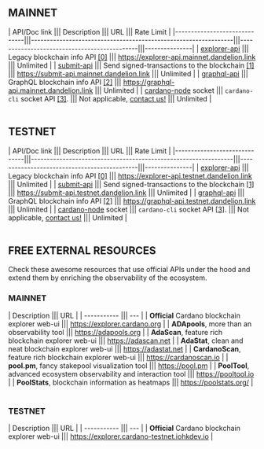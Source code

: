 ## MAINNET

| API/Doc link                 ||| Description                                                    ||| URL                                         ||| Rate Limit    |
|------------------------------|||----------------------------------------------------------------|||---------------------------------------------|||---------------|
| [explorer-api][explorer-api] ||| Legacy blockchain info API [[0]][cardano-rest]                 ||| https://explorer-api.mainnet.dandelion.link ||| Unlimited     |
| [submit-api][submit-api]     ||| Send signed-transactions to the blockchain [[1]][cardano-rest] ||| https://submit-api.mainnet.dandelion.link   ||| Unlimited     |
| [graphql-api][graphql-api]   ||| GraphQL blockchain info API [[2]][cardano-graphql]             ||| https://graphql-api.mainnet.dandelion.link  ||| Unlimited     |
| [cardano-node][cardano-cli] socket ||| `cardano-cli` socket API [[3]][cardano-node].              ||| Not applicable, [contact us!][contact-us]   ||| Unlimited     |
<br/><br/>

## TESTNET

| API/Doc link                 ||| Description                                                    ||| URL                                         ||| Rate Limit    |
|------------------------------|||----------------------------------------------------------------|||---------------------------------------------|||---------------|
| [explorer-api][explorer-api] ||| Legacy blockchain info API [[0]][cardano-rest]                 ||| https://explorer-api.testnet.dandelion.link ||| Unlimited     |
| [submit-api][submit-api]     ||| Send signed-transactions to the blockchain [[1]][cardano-rest] ||| https://submit-api.testnet.dandelion.link   ||| Unlimited     |
| [graphql-api][graphql-api]   ||| GraphQL blockchain info API [[2]][cardano-graphql]             ||| https://graphql-api.testnet.dandelion.link  ||| Unlimited     |
| [cardano-node][cardano-cli] socket ||| `cardano-cli` socket API [[3]][cardano-node].              ||| Not applicable, [contact us!][contact-us]   ||| Unlimited     |
<br/><br/>

## FREE EXTERNAL RESOURCES

Check these awesome resources that use official APIs under the hood and extend them by enriching the observability of the ecosystem.

### MAINNET

| Description ||| URL |
| ----------- ||| --- |
| **Official** Cardano blockchain explorer web-ui                     ||| https://explorer.cardano.org | 
| **ADApools**, more than an observability tool                       ||| https://adapools.org         |
| **AdaScan**, feature rich blockchain explorer web-ui                ||| https://adascan.net          |
| **AdaStat**, clean and neat blockchain explorer web-ui              ||| https://adastat.net          |
| **CardanoScan**, feature rich blockchain explorer web-ui            ||| https://cardanoscan.io       |
| **pool.pm**, fancy stakepool visualization tool                     ||| https://pool.pm              |
| **PoolTool**, advanced ecosystem observability and interaction tool ||| https://pooltool.io          |
| **PoolStats**, blockchain information as heatmaps                   ||| https://poolstats.org/       |
<br/><br/>

### TESTNET
| Description ||| URL |
| ----------- ||| --- |
| **Official** Cardano blockchain explorer web-ui ||| https://explorer.cardano-testnet.iohkdev.io | 
<br/><br/>

[explorer-api]: https://input-output-hk.github.io/cardano-rest/explorer-api/
[submit-api]: https://input-output-hk.github.io/cardano-rest/submit-api/
[graphql-api]: https://input-output-hk.github.io/cardano-graphql/
[cardano-cli]: https://docs.cardano.org/projects/cardano-node/en/latest/getting-started/cli.html

[cardano-rest]: https://github.com/input-output-hk/cardano-rest#overview
[cardano-graphql]: https://github.com/input-output-hk/cardano-graphql#overview
[cardano-node]: https://github.com/input-output-hk/cardano-node
[cardano-ogmios]: https://github.com/KtorZ/cardano-ogmios

[contact-us]: mailto:admin@dandelion.link
